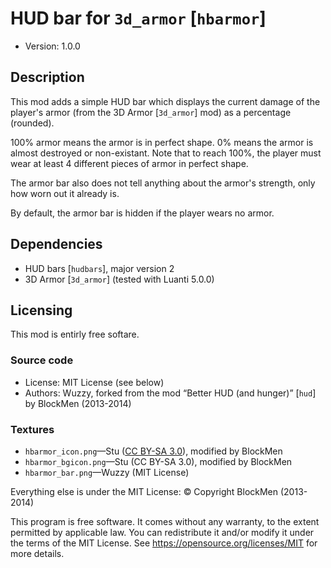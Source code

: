 # HUD bar for `3d_armor` [`hbarmor`]

* Version: 1.0.0

## Description
This mod adds a simple HUD bar which displays the current damage
of the player's armor (from the 3D Armor [`3d_armor`] mod) as a percentage (rounded).

100% armor means the armor is in perfect shape. 0% means the armor is almost destroyed
or non-existant. Note that to reach 100%, the player must wear at least 4 different
pieces of armor in perfect shape.

The armor bar also does not tell anything about the armor's strength,
only how worn out it already is.

By default, the armor bar is hidden if the player wears no armor.

## Dependencies
* HUD bars [`hudbars`], major version 2
* 3D Armor [`3d_armor`] (tested with Luanti 5.0.0)

## Licensing
This mod is entirly free softare.

### Source code

* License: MIT License (see below)
* Authors: Wuzzy, forked from the mod “Better HUD (and hunger)” [`hud`] by BlockMen (2013-2014)

### Textures

* `hbarmor_icon.png`—Stu ([CC BY-SA 3.0](https://creativecommons.org/licenses/by-sa/3.0/)), modified by BlockMen
* `hbarmor_bgicon.png`—Stu (CC BY-SA 3.0), modified by BlockMen
* `hbarmor_bar.png`—Wuzzy (MIT License)

Everything else is under the MIT License:
© Copyright BlockMen (2013-2014)

This program is free software. It comes without any warranty, to
the extent permitted by applicable law. You can redistribute it
and/or modify it under the terms of the MIT License.
See <https://opensource.org/licenses/MIT> for more details.

